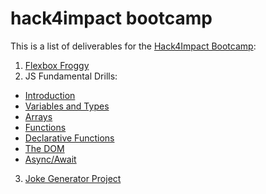 # hack4impact bootcamp

This is a list of deliverables for the [Hack4Impact Bootcamp](https://www.notion.so/The-Hack4Impact-Bootcamp-37886e5ead104e13aa84c8f962f6fb67):
1. [Flexbox Froggy](https://flexboxfroggy.com/)
2. JS Fundamental Drills:
  - [Introduction](https://codepen.io/bzhanggg/pen/PoJebVK)
  - [Variables and Types](https://codepen.io/bzhanggg/pen/xxXWVaw)
  - [Arrays](https://codepen.io/bzhanggg/pen/qBPoZza)
  - [Functions](https://codepen.io/bzhanggg/pen/QWqmEGR)
  - [Declarative Functions](https://codepen.io/bzhanggg/pen/BawrwPJ)
  - [The DOM](https://codepen.io/bzhanggg/pen/ZEXoBVw)
  - [Async/Await](https://codepen.io/bzhanggg/pen/BawxRpp)
3. [Joke Generator Project](https://codepen.io/bzhanggg/pen/oNGEKbQ)
